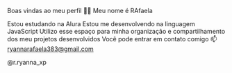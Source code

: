 Boas vindas ao meu perfil 💙💙
Meu nome é RAfaela

Estou estudando na Alura
Estou me desenvolvendo na linguagem JavaScript
Utilizo esse espaço para minha organização e compartilhamento dos meu projetos desenvolvidos
Você pode entrar em contato comigo 📫
ryannarafaela383@gmail.com

@r.ryanna_xp
